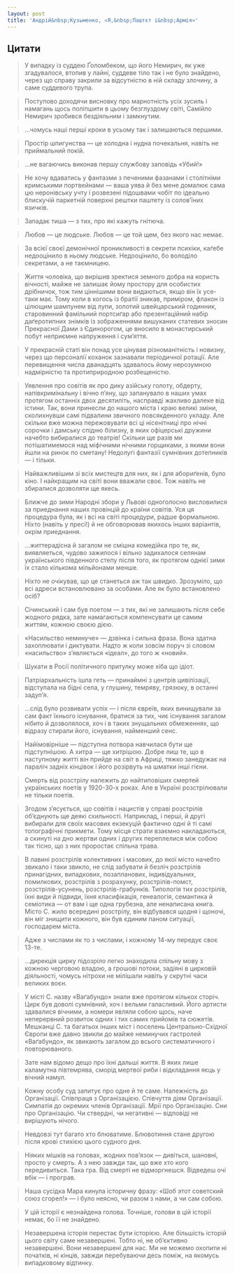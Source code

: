 ```yaml
---
layout: post
title: 'Андрій&nbsp;Кузьменко, «Я,&nbsp;Паштєт і&nbsp;Армія»'
---
```


## Цитати
>У випадку із суддею Ґоломбеком, що його Немирич, як уже згадувалося, втопив у лайні, суддеве тіло так і не було знайдено, через що справу закрили за відсутністю в ній складу злочину, а саме суддевого трупа.

>Поступово доходячи висновку про марнотність усіх зусиль і намагань щось поліпшити в цьому безглуздому світі, Самійло Немирич зробився бездіяльним і замкнутим.

>...чомусь наші перші кроки в усьому так і залишаються першими.

>Простір шпигунства — це холодна і нудна почекальня, навіть не приймальний покій.

>...не вагаючись виконав першу службову заповідь «Убий!»

>Не хочу вдаватись у фантазми з печеними фазанами і столітніми кримськими портвейнами — ваша уява й без мене домалює сама цю неронівську учту і розвезені підошвами чобіт по ідеально блискучій паркетній поверхні рештки паштету із солов’їних язичків.

>Западає тиша — з тих, про які кажуть гнітюча.

>Любов — це людське. Любов — це той щем, без якого нас немає.

>За всієї своєї демонічної проникливості в секрети психіки, каґебе недооцінило в ньому людське. Недооцінило, бо володіло секретами, а не таємницею.

>Життя чоловіка, що вирішив зректися земного добра на користь вічності, майже не залишає йому простору для особистих дрібничок, тож тим ціннішими вони видаються, якщо він їх усе-таки має. Тому коли в когось із братії зникав, приміром, флакон із цілющим шампунем від лупи, золотий швейцарський годинник, старовинний фамільний портсиґар або презентаційний набір даґеротипних знімків із зображеннями вишуканих статевих зносин Прекрасної Дами з Єдинорогом, це вносило в монастирський побут неприємне напруження і сум’яття.

>У прекрасній статі він понад усе цінував різноманітність і новизну, через що персоналії коханок зазнавали періодичної ротації. Але перевищення числа дванадцять здавалось йому нерозумною надмірністю та протиприродною розбещеністю.

>Уявлення про совітів як про дику азійську голоту, обдерту, напівкримінальну і вічно п’яну, що запанувало в наших умах протягом останніх двох десятиліть, насправді жахливо далеке від істини. Так, вони принесли до нашого міста і краю великі зміни, сколихнувши самі підвалини звичного повсякденного укладу. Але скільки вже можна пережовувати всі ці нісенітниці про нічні сорочки і дамську спідню білизну, в яких офіцерські дружини начебто вибиралися до театрів! Скільки ще разів ми потішатимемося над міфічними нічними горщиками, з якими вони йшли на ринок по сметану! Недолугі фантазії сумнівних дотепників — і тільки.

>Найважливішим зі всіх мистецтв для них, як і для абориґенів, було кіно. І найкращим на світі вони вважали своє. Тож навіть не збиралися дозволяти ще якесь.

>Ближче до зими Народні збори у Львові одноголосно висловилися за приеднання наших провінцій до країни совітів. Уся ця процедура була, як і всі на світі процедури, радше формальною. Ніхто (навіть у пресі!) й не обговорював якихось інших варіантів, окрім приеднання.

>...життерадісна й загалом не смішна комедійка про те, як, виявляеться, чудово зажилося і вільно задихалося селянам українського південного степу після того, як протягом однієї зими їх стало кількома мільйонами менше.

>Ніхто не очікував, що це станеться аж так швидко. Зрозуміло, що всі адреси встановлювано за особами. Але як було встановлено осіб?

>Січинський і сам був поетом — з тих, які не залишають після себе жодного рядка, зате намагаються компенсувати це самим життям, кожною своєю дією.

>«Насильство неминуче» — дзвінка і сильна фраза. Вона здатна захоплювати і диктувати. Надто ж коли зовсім поруч зі словом «насильство» з’являється «ідеал», до того ж «новий».

>Шукати в Росії політичного притулку може хіба що ідіот.

>Патріархальність ішла геть — принаймні з центрів цивілізації, відступала на бідні села, у глушину, темряву, грязюку, в останні задуп’я.

>...слід було розвивати успіх — і після євреїв, яких винищували за сам факт їхнього існування, братися за тих, чиє існування загалом нібито й дозволялося, хоч і в таких знущальних обмеженнях, що відразу стирали його, існування, найменший сенс.

>Найімовірніше — підступна потвора навчилася бути ще підступнішою. А хитра — ще хитрішою. Добре лиш те, що в наступному житті він прийде на світ в Африці, тяжко занедужає на параліч задніх кінцівок і його розірвуть на шматки інші гієни.

>Смерть від розстрілу належить до найтиповіших смертей українських поетів у 1920-30-х роках. Але в Україні розстрілювали не тільки поетів.

>Згодом з’ясується, що совітів і нацистів у справі розстрілів об’єднують ще деякі схильності. Наприклад, і перші, й другі вибирали для своїх масових екзекуцій фактично одні й ті самі топографічні прикмети. Тому місця страти взаємно накладаються, а скинуті на дно жертви одних і других переплелися між собою так тісно, що з них проростає спільна трава.

>В лавині розстрілів колективних і масових, до якої місто начебто звикало і таки звикло, не слід забувати й безліч розстрілів принагідних, випадкових, позапланових, індивідуальних, помилкових, розстрілів з розрахунку, розстрілів-помст, розстрілів-усунень, розстрілів-грабунків. Типологія тих розстрілів, їхні види й підвиди, їхня класифікація, генеалогія, семантика й семіотика — от вам і ще одна грубезна, але ненаписана книга. Місто С. жило всередині розстрілу, він відбувався щодня і щоночі, він міг знищити кожного, він був єдиним паном ситуації, господарем міста.

>Адже з числами як то з числами, і кожному 14-му передує своє 13-те.

>...дирекція цирку підозріло легко знаходила спільну мову з кожною черговою владою, а грошові потоки, задіяні в цирковій діяльності, чомусь нітрохи не мілішали навіть у скрутні часи великих воєн.

>У місті С. назву «Ваґабундо» знали вже протягом кількох сторіч. Цирк був доволі сумнівний, хоч і вельми галасливий. Його артисти здавалися вічними, а номери являли собою щось, наче неперервний розвиток одних і тих самих прийомів та сюжетів. Мешканці С. та багатьох інших міст і поселень Центрально-Східної Європи вже давно звикли до майже неминучих гастролей «Ваґабундо», як звикають загалом до всього систематичного і повторюваного.

>Зате нам відомо дещо про їхні дальші життя. В яких лише каламутна півтемрява, сморід мертвої риби і відкладання яєць у вічний намул.

>Кожну особу суд запитує про одне й те саме. Належність до Організації. Співпраця з Організацією. Співчуття діям Організації. Симпатія до окремих членів Організації. Мрії про Організацію. Сни про Організацію. Чи ствердні, чи негативні — відповіді не вирішують нічого.

>Невдовзі тут багато хто блюватиме. Блювотиння стане другою після крові стихією цього судного дня.

>Ніяких мішків на головах, жодних пов’язок — дивіться, шановні, просто у смерть. А з нею завжди так, що вже хто кого передивиться. Така гра. Від смерті не відморгнешся. Відведеш очі вбік — і програв.

>Наша сусідка Мара кинула історичну фразу: «Шоб этот советский союз сгорел!» — і було неясно, чи разом з нами, а чи сам собою.

>У цій історії є незнайдена голова. Точніше, голови в цій історії немає, бо її не знайдено.

>Незавершена історія перестає бути історією. Але більшість історій цього світу саме незавершені. Тобто ні, не об’єктивно незавершені. Вони незавершені для нас. Ми не можемо охопити ні початків, ні кінців, завжди перебуваючи десь поміж, на якомусь випадковому відтинку.

